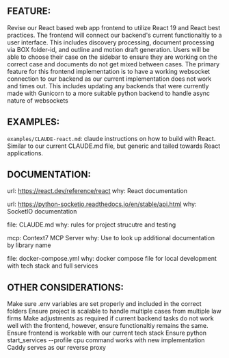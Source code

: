 ## FEATURE:

Revise our React based web app frontend to utilize React 19 and React best practices. The frontend will connect our backend's current functionaltiy to a user interface. This includes discovery processing, document processing via BOX folder-id, and outline and motion draft generation. Users will be able to choose their case on the sidebar to ensure they are working on the correct case and documents do not get mixed between cases. The primary feature for this frontend implementation is to have a working websocket connection to our backend as our current implementation does not work and times out. This includes updating any backends that were currently made with Gunicorn to a more suitable python backend to handle async nature of websockets

## EXAMPLES:

`examples/CLAUDE-react.md`: claude instructions on how to build with React. Similar to our current CLAUDE.md file, but generic and tailed towards React applications.

## DOCUMENTATION:

url: https://react.dev/reference/react
why: React documentation

url: https://python-socketio.readthedocs.io/en/stable/api.html
why: SocketIO documentation

file: CLAUDE.md
why: rules for project strucutre and testing

mcp: Context7 MCP Server
why: Use to look up additional documentation by library name

file: docker-compose.yml
why: docker compose file for local development with tech stack and full services

## OTHER CONSIDERATIONS:

Make sure .env variables are set properly and included in the correct folders
Ensure project is scalable to handle multiple cases from multiple law firms
Make adjustments as required if current backend tasks do not work well with the frontend, however, ensure functionaltiy remains the same. 
Ensure frontend is workable with our current tech stack
Ensure python start_services --profile cpu command works with new implementation
Caddy serves as our reverse proxy
